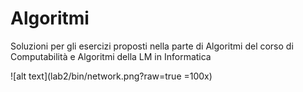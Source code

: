 # Algoritmi
Soluzioni per gli esercizi proposti nella parte di Algoritmi del corso di Computabilità e Algoritmi della LM in Informatica

![alt text](lab2/bin/network.png?raw=true =100x)

